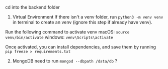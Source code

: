 cd into the backend folder 

1. Virtual Environment
If there isn't a venv folder, run `python3 -m venv venv` in terminal to create an venv (ignore this step if already have venv).

Run the following command to activate venv
macOS: `source venv/bin/activate`
windows: `venv\Scripts\activate`

Once activated, you can install dependencies, and save them by running `pip freeze > requirements.txt`

2. MongoDB
need to run `mongod --dbpath /data/db` ?
